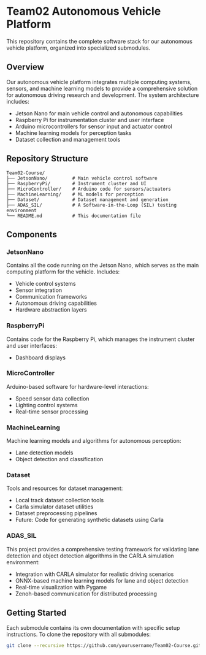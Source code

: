 # Team02 Autonomous Vehicle Platform

This repository contains the complete software stack for our autonomous vehicle platform, organized into specialized submodules.

## Overview

Our autonomous vehicle platform integrates multiple computing systems, sensors, and machine learning models to provide a comprehensive solution for autonomous driving research and development. The system architecture includes:

- Jetson Nano for main vehicle control and autonomous capabilities
- Raspberry Pi for instrumentation cluster and user interface
- Arduino microcontrollers for sensor input and actuator control
- Machine learning models for perception tasks
- Dataset collection and management tools

## Repository Structure

```
Team02-Course/
├── JetsonNano/         # Main vehicle control software
├── RaspberryPi/        # Instrument cluster and UI
├── MicroController/    # Arduino code for sensors/actuators
├── MachineLearning/    # ML models for perception
├── Dataset/            # Dataset management and generation
├── ADAS_SIL/           # A Software-in-the-Loop (SIL) testing environment
└── README.md           # This documentation file
```

## Components

### JetsonNano

Contains all the code running on the Jetson Nano, which serves as the main computing platform for the vehicle. Includes:

- Vehicle control systems
- Sensor integration
- Communication frameworks
- Autonomous driving capabilities
- Hardware abstraction layers

### RaspberryPi

Contains code for the Raspberry Pi, which manages the instrument cluster and user interfaces:

- Dashboard displays

### MicroController

Arduino-based software for hardware-level interactions:

- Speed sensor data collection
- Lighting control systems
- Real-time sensor processing

### MachineLearning

Machine learning models and algorithms for autonomous perception:

- Lane detection models
- Object detection and classification

### Dataset

Tools and resources for dataset management:

- Local track dataset collection tools
- Carla simulator dataset utilities
- Dataset preprocessing pipelines
- Future: Code for generating synthetic datasets using Carla

### ADAS_SIL

This project provides a comprehensive testing framework for validating lane detection and object detection algorithms in the CARLA simulation environment:

- Integration with CARLA simulator for realistic driving scenarios
- ONNX-based machine learning models for lane and object detection
- Real-time visualization with Pygame
- Zenoh-based communication for distributed processing

## Getting Started

Each submodule contains its own documentation with specific setup instructions. To clone the repository with all submodules:

```bash
git clone --recursive https://github.com/yourusername/Team02-Course.git
```
